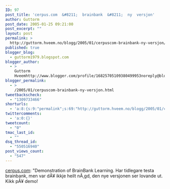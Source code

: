 ```yaml
---
ID: 97
post_title: 'cerpus.com  &#8211;  brainbank  &#8211;  ny  versjon'
author: Guttorm
post_date: 2005-01-25 09:21:00
post_excerpt: ""
layout: post
permalink: >
  http://guttorm.hveem.no/blogg/2005/01/cerpuscom-brainbank-ny-versjon/
published: true
blogger_blog:
  - guttorm1979.blogspot.com
blogger_author:
  - >
    Guttorm
    Hveemhttp://www.blogger.com/profile/16825705109380499953noreply@blogger.com
blogger_permalink:
  - >
    /2005/01/cerpuscom-brainbank-ny-versjon.html
tweetbackscheck:
  - "1309733466"
shorturls:
  - 'a:8:{s:9:"permalink";s:69:"http://guttorm.hveem.no/blogg/2005/01/cerpuscom-brainbank-ny-versjon/";s:7:"tinyurl";s:25:"http://tinyurl.com/c7e26f";s:4:"isgd";s:17:"http://is.gd/hah9";s:5:"bitly";s:18:"http://bit.ly/83Cp";s:5:"snipr";s:22:"http://snipr.com/ap2xo";s:5:"snurl";s:22:"http://snurl.com/ap2xo";s:7:"snipurl";s:24:"http://snipurl.com/ap2xo";s:4:"trim";s:17:"http://tr.im/ck3o";}'
twittercomments:
  - 'a:0:{}'
tweetcount:
  - "0"
tmac_last_id:
  - ""
dsq_thread_id:
  - "550516940"
post_views_count:
  - "547"
---
```

<a href="http://cerpus.no/index.jsp?main=mainmenu-brainbank&amp;sub=submenu-bbl&amp;link=content/brainbank/en/demo.jsp&amp;lang=english">cerpus.com</a>: "Demonstration of BrainBank Learning. Har tidlegare testa brainbank, men var dÃ¥ ikkje heilt nÃ¸gd, den nye versjonen ser lovande ut. Kikk pÃ¥ demo!
<br />
<br />